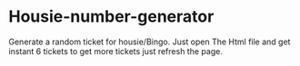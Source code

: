 # Housie-number-generator
Generate a random ticket for housie/Bingo.
Just open The Html file and get instant 6 tickets 
to get more tickets just refresh the page.
